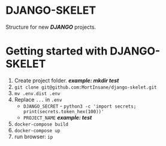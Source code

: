 # DJANGO-SKELET

Structure for new ***DJANGO*** projects.

# Getting started with DJANGO-SKELET
1. Create project folder. ***example: mkdir test***
2. `git clone git@github.com:MortInsane/django-skelet.git`
3. `mv .env.dist .env`
4. Replace `...` in `.env`
   * `DJANGO_SECRET` - `python3 -c 'import secrets; print(secrets.token_hex(100))'`
   * `PROJECT_NAME` ***example: test***
5. `docker-compose build`
6. `docker-compose up`
7. run browser: `ip`


